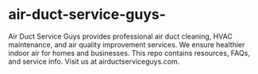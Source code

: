 # air-duct-service-guys-
 Air Duct Service Guys provides professional air duct cleaning, HVAC maintenance, and air quality improvement services. We ensure healthier indoor air for homes and businesses. This repo contains resources, FAQs, and service info. Visit us at airductserviceguys.com.
